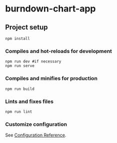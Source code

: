 # burndown-chart-app

## Project setup
```
npm install
```

### Compiles and hot-reloads for development
```
npm run dev #if necessary
npm run serve
```

### Compiles and minifies for production
```
npm run build
```

### Lints and fixes files
```
npm run lint
```

### Customize configuration
See [Configuration Reference](https://cli.vuejs.org/config/).
